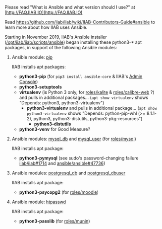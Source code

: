 Please read "What is Ansible and what version should I use?" at [http://FAQ.IIAB.IO](http://FAQ.IIAB.IO)

Read https://github.com/iiab/iiab/wiki/IIAB-Contributors-Guide#ansible to learn more about how IIAB uses Ansible.

Starting in November 2019, IIAB's Ansible installer ([/opt/iiab/iiab/scripts/ansible](https://github.com/iiab/iiab/blob/master/scripts/ansible)) began installing these python3-* apt packages, in support of the following Ansible modules:

1. Ansible module: [pip](https://docs.ansible.com/ansible/latest/modules/pip_module.html)

   IIAB installs apt packages:
   - **python3-pip** (for `pip3 install ansible-core` & IIAB's [Admin Console](https://github.com/iiab/iiab-admin-console))
   - **python3-setuptools**
   - **virtualenv** (is Python 3 only, for [roles/kalite](https://github.com/iiab/iiab/tree/master/roles/kalite) & [roles/calibre-web](https://github.com/iiab/iiab/tree/master/roles/calibre-web) ?) and pulls in additional packages... (`apt show virtualenv` shows "Depends: python3, python3-virtualenv")
      - **python3-virtualenv** and pulls in additional package... (`apt show python3-virtualenv` shows "Depends: python-pip-whl (>= 8.1.1-2), python3, python3-distutils, python3-pkg-resources") 
         - **python3-distutils**
   - **python3-venv** for Good Measure?

2. Ansible modules: [mysql_db](https://docs.ansible.com/ansible/latest/modules/mysql_db_module.html) and [mysql_user](https://docs.ansible.com/ansible/latest/modules/mysql_user_module.html) (for [roles/mysql](https://github.com/iiab/iiab/tree/master/roles/mysql))

   IIAB installs apt package:
   - **python3-pymysql** (see sudo's password-changing failure [iiab/iiab#1714](https://github.com/iiab/iiab/issues/1714) and [ansible/ansible#47736](https://github.com/ansible/ansible/issues/47736))

3. Ansible modules: [postgresql_db](https://docs.ansible.com/ansible/latest/modules/postgresql_db_module.html) and [postgresql_dbuser](https://docs.ansible.com/ansible/latest/modules/postgresql_user_module.html)

   IIAB installs apt package:
   - **python3-psycopg2** (for [roles/moodle](https://github.com/iiab/iiab/tree/master/roles/moodle))

4. Ansible module: [htpasswd](https://docs.ansible.com/ansible/latest/modules/htpasswd_module.html)

   IIAB installs apt package:
   - **python3-passlib** (for [roles/munin](https://github.com/iiab/iiab/tree/master/roles/munin))
